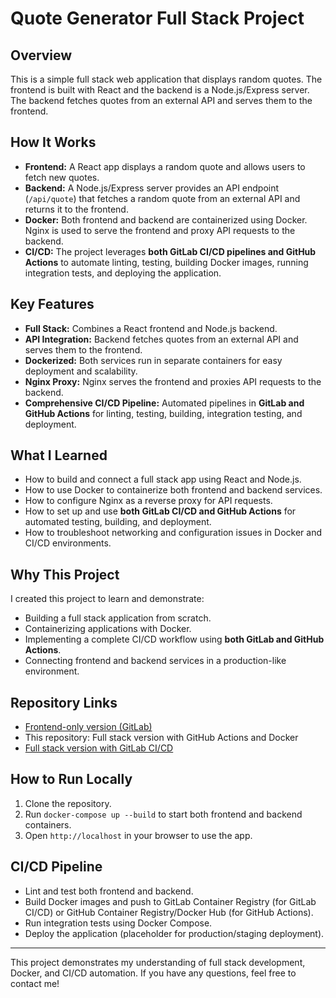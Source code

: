 # Quote Generator Full Stack Project

## Overview
This is a simple full stack web application that displays random quotes. The frontend is built with React and the backend is a Node.js/Express server. The backend fetches quotes from an external API and serves them to the frontend.

## How It Works
- **Frontend:** A React app displays a random quote and allows users to fetch new quotes.
- **Backend:** A Node.js/Express server provides an API endpoint (`/api/quote`) that fetches a random quote from an external API and returns it to the frontend.
- **Docker:** Both frontend and backend are containerized using Docker. Nginx is used to serve the frontend and proxy API requests to the backend.
- **CI/CD:** The project leverages **both GitLab CI/CD pipelines and GitHub Actions** to automate linting, testing, building Docker images, running integration tests, and deploying the application.

## Key Features
- **Full Stack:** Combines a React frontend and Node.js backend.
- **API Integration:** Backend fetches quotes from an external API and serves them to the frontend.
- **Dockerized:** Both services run in separate containers for easy deployment and scalability.
- **Nginx Proxy:** Nginx serves the frontend and proxies API requests to the backend.
- **Comprehensive CI/CD Pipeline:** Automated pipelines in **GitLab and GitHub Actions** for linting, testing, building, integration testing, and deployment.

## What I Learned
- How to build and connect a full stack app using React and Node.js.
- How to use Docker to containerize both frontend and backend services.
- How to configure Nginx as a reverse proxy for API requests.
- How to set up and use **both GitLab CI/CD and GitHub Actions** for automated testing, building, and deployment.
- How to troubleshoot networking and configuration issues in Docker and CI/CD environments.

## Why This Project
I created this project to learn and demonstrate:
- Building a full stack application from scratch.
- Containerizing applications with Docker.
- Implementing a complete CI/CD workflow using **both GitLab and GitHub Actions**.
- Connecting frontend and backend services in a production-like environment.

## Repository Links
- [Frontend-only version (GitLab)](https://gitlab.com/shanshadmehri/quote-generator)
- This repository: Full stack version with GitHub Actions and Docker
- [Full stack version with GitLab CI/CD](https://gitlab.com/shanshadmehri/quote-generator-full-stack) 

## How to Run Locally
1. Clone the repository.
2. Run `docker-compose up --build` to start both frontend and backend containers.
3. Open `http://localhost` in your browser to use the app.

## CI/CD Pipeline
- Lint and test both frontend and backend.
- Build Docker images and push to GitLab Container Registry (for GitLab CI/CD) or GitHub Container Registry/Docker Hub (for GitHub Actions).
- Run integration tests using Docker Compose.
- Deploy the application (placeholder for production/staging deployment).

---
This project demonstrates my understanding of full stack development, Docker, and CI/CD automation. If you have any questions, feel free to contact me!